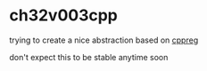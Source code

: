 # ch32v003cpp
trying to create a nice abstraction based on [cppreg](https://github.com/nicocvn/cppreg)

don't expect this to be stable anytime soon

